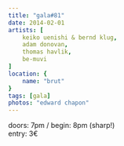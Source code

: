 ```yaml
---
title: "gala#81"
date: 2014-02-01
artists: [
    keiko uenishi & bernd klug,
    adam donovan,
    thomas havlik,
    be-muvi
]
location: {
    name: "brut"
}
tags: [gala]
photos: "edward chapon"
---
```

doors: 7pm / begin: 8pm (sharp!)  
entry: 3€

